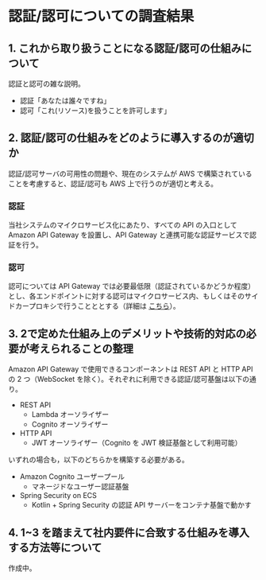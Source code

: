 # 認証/認可についての調査結果

## 1. これから取り扱うことになる認証/認可の仕組みについて

認証と認可の雑な説明。

- 認証「あなたは誰々ですね」
- 認可「これ(リソース)を扱うことを許可します」

## 2. 認証/認可の仕組みをどのように導入するのが適切か

認証/認可サーバの可用性の問題や、現在のシステムが AWS で構築されていることを考慮すると、認証/認可も AWS 上で行うのが適切と考える。

### 認証

当社システムのマイクロサービス化にあたり、すべての API の入口として Amazon API Gateway を設置し、API Gateway と連携可能な認証サービスで認証を行う。

### 認可

認可については API Gateway では必要最低限（認証されているかどうか程度）とし、各エンドポイントに対する認可はマイクロサービス内、もしくはそのサイドカープロキシで行うことととする（詳細は [こちら](./authorization.md)）。

## 3. 2で定めた仕組み上のデメリットや技術的対応の必要が考えられることの整理

Amazon API Gateway で使用できるコンポーネントは REST API と HTTP API の 2 つ（WebSocket を除く）。それぞれに利用できる認証/認可基盤は以下の通り。

- REST API
  - Lambda オーソライザー
  - Cognito オーソライザー
- HTTP API
  - JWT オーソライザー（Cognito を JWT 検証基盤として利用可能）

いずれの場合も，以下のどちらかを構築する必要がある。

- Amazon Cognito ユーザープール
  - マネージドなユーザー認証基盤
- Spring Security on ECS
  - Kotlin + Spring Security の認証 API サーバーをコンテナ基盤で動かす

## 4. 1~3 を踏まえて社内要件に合致する仕組みを導入する方法等について

作成中。

